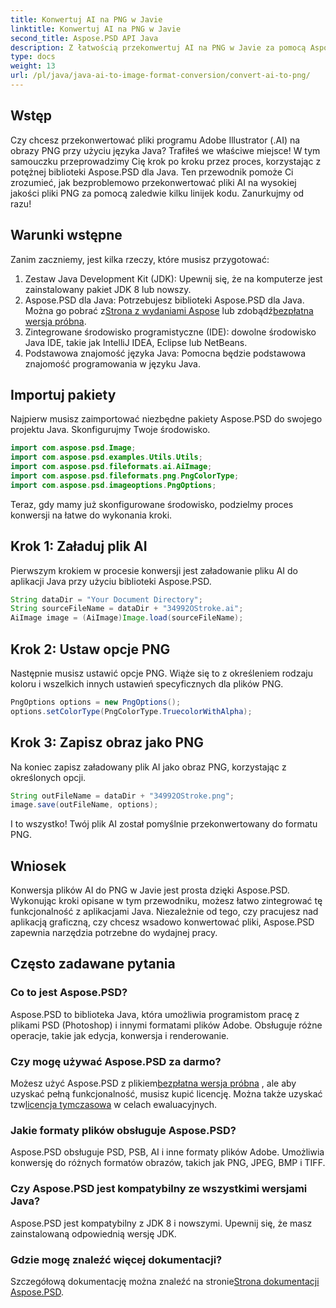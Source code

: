 ```yaml
---
title: Konwertuj AI na PNG w Javie
linktitle: Konwertuj AI na PNG w Javie
second_title: Aspose.PSD API Java
description: Z łatwością przekonwertuj AI na PNG w Javie za pomocą Aspose.PSD, korzystając z tego przewodnika. Dowiedz się, jak bez wysiłku ładować, ustawiać opcje i zapisywać pliki AI jako obrazy PNG.
type: docs
weight: 13
url: /pl/java/java-ai-to-image-format-conversion/convert-ai-to-png/
---
```

## Wstęp
Czy chcesz przekonwertować pliki programu Adobe Illustrator (.AI) na obrazy PNG przy użyciu języka Java? Trafiłeś we właściwe miejsce! W tym samouczku przeprowadzimy Cię krok po kroku przez proces, korzystając z potężnej biblioteki Aspose.PSD dla Java. Ten przewodnik pomoże Ci zrozumieć, jak bezproblemowo przekonwertować pliki AI na wysokiej jakości pliki PNG za pomocą zaledwie kilku linijek kodu. Zanurkujmy od razu!
## Warunki wstępne
Zanim zaczniemy, jest kilka rzeczy, które musisz przygotować:
1. Zestaw Java Development Kit (JDK): Upewnij się, że na komputerze jest zainstalowany pakiet JDK 8 lub nowszy.
2.  Aspose.PSD dla Java: Potrzebujesz biblioteki Aspose.PSD dla Java. Można go pobrać z[Strona z wydaniami Aspose](https://releases.aspose.com/psd/java/) lub zdobądź[bezpłatna wersja próbna](https://releases.aspose.com/).
3. Zintegrowane środowisko programistyczne (IDE): dowolne środowisko Java IDE, takie jak IntelliJ IDEA, Eclipse lub NetBeans.
4. Podstawowa znajomość języka Java: Pomocna będzie podstawowa znajomość programowania w języku Java.
## Importuj pakiety
Najpierw musisz zaimportować niezbędne pakiety Aspose.PSD do swojego projektu Java. Skonfigurujmy Twoje środowisko.
```java
import com.aspose.psd.Image;
import com.aspose.psd.examples.Utils.Utils;
import com.aspose.psd.fileformats.ai.AiImage;
import com.aspose.psd.fileformats.png.PngColorType;
import com.aspose.psd.imageoptions.PngOptions;
```
Teraz, gdy mamy już skonfigurowane środowisko, podzielmy proces konwersji na łatwe do wykonania kroki.
## Krok 1: Załaduj plik AI
Pierwszym krokiem w procesie konwersji jest załadowanie pliku AI do aplikacji Java przy użyciu biblioteki Aspose.PSD.
```java
String dataDir = "Your Document Directory"; 
String sourceFileName = dataDir + "34992OStroke.ai";       
AiImage image = (AiImage)Image.load(sourceFileName);
```
## Krok 2: Ustaw opcje PNG
Następnie musisz ustawić opcje PNG. Wiąże się to z określeniem rodzaju koloru i wszelkich innych ustawień specyficznych dla plików PNG.
```java
PngOptions options = new PngOptions();
options.setColorType(PngColorType.TruecolorWithAlpha);
```
## Krok 3: Zapisz obraz jako PNG
Na koniec zapisz załadowany plik AI jako obraz PNG, korzystając z określonych opcji.
```java
String outFileName = dataDir + "34992OStroke.png";
image.save(outFileName, options);
```
I to wszystko! Twój plik AI został pomyślnie przekonwertowany do formatu PNG.
## Wniosek
Konwersja plików AI do PNG w Javie jest prosta dzięki Aspose.PSD. Wykonując kroki opisane w tym przewodniku, możesz łatwo zintegrować tę funkcjonalność z aplikacjami Java. Niezależnie od tego, czy pracujesz nad aplikacją graficzną, czy chcesz wsadowo konwertować pliki, Aspose.PSD zapewnia narzędzia potrzebne do wydajnej pracy.
## Często zadawane pytania
### Co to jest Aspose.PSD?
Aspose.PSD to biblioteka Java, która umożliwia programistom pracę z plikami PSD (Photoshop) i innymi formatami plików Adobe. Obsługuje różne operacje, takie jak edycja, konwersja i renderowanie.
### Czy mogę używać Aspose.PSD za darmo?
 Możesz użyć Aspose.PSD z plikiem[bezpłatna wersja próbna](https://releases.aspose.com/) , ale aby uzyskać pełną funkcjonalność, musisz kupić licencję. Można także uzyskać tzw[licencja tymczasowa](https://purchase.aspose.com/temporary-license/) w celach ewaluacyjnych.
### Jakie formaty plików obsługuje Aspose.PSD?
Aspose.PSD obsługuje PSD, PSB, AI i inne formaty plików Adobe. Umożliwia konwersję do różnych formatów obrazów, takich jak PNG, JPEG, BMP i TIFF.
### Czy Aspose.PSD jest kompatybilny ze wszystkimi wersjami Java?
Aspose.PSD jest kompatybilny z JDK 8 i nowszymi. Upewnij się, że masz zainstalowaną odpowiednią wersję JDK.
### Gdzie mogę znaleźć więcej dokumentacji?
 Szczegółową dokumentację można znaleźć na stronie[Strona dokumentacji Aspose.PSD](https://reference.aspose.com/psd/java/).